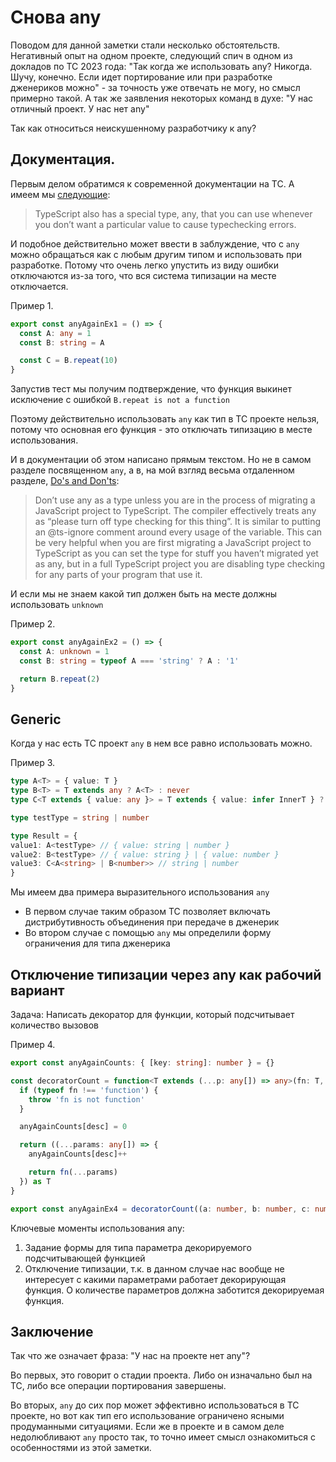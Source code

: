 # Снова any

Поводом для данной заметки стали несколько обстоятельств. Негативный опыт на одном проекте, следующий спич в одном из докладов по ТС 2023 года:
"Так когда же использовать any? Никогда. Шучу, конечно. Если идет портирование или при разработке дженериков можно" - за точность уже отвечать не могу, но смысл примерно такой.
А так же заявления некоторых команд в духе: "У нас отличный проект. У нас нет any"

Так как относиться неискушенному разработчику к any?

## Документация. 

Первым делом обратимся к современной документации на ТС. А имеем мы [следующие](https://www.typescriptlang.org/docs/handbook/2/everyday-types.html#any):
> TypeScript also has a special type, any, that you can use whenever you don’t want a particular value to cause typechecking errors.

И подобное действительно может ввести в заблуждение, что с `any` можно обращаться как с любым другим типом и использовать при разработке.
Потому что очень легко упустить из виду ошибки отключаются из-за того, что вся система типизации на месте отключается.

Пример 1.
```ts
export const anyAgainEx1 = () => {
  const A: any = 1
  const B: string = A

  const C = B.repeat(10)
}
```

Запустив тест мы получим подтверждение, что функция выкинет исключение с ошибкой `B.repeat is not a function`

Поэтому действительно использовать `any` как тип в ТС проекте нельзя, потому что основная его функция - это отключать типизацию в месте использования.

И в документации об этом написано прямым текстом. Но не в самом разделе посвященном `any`, а в, на мой взгляд весьма отдаленном разделе, [Do's and Don'ts](https://www.typescriptlang.org/docs/handbook/declaration-files/do-s-and-don-ts.html#any):

> Don’t use any as a type unless you are in the process of migrating a JavaScript project to TypeScript. The compiler effectively treats any as “please turn off type checking for this thing”. It is similar to putting an @ts-ignore comment around every usage of the variable. This can be very helpful when you are first migrating a JavaScript project to TypeScript as you can set the type for stuff you haven’t migrated yet as any, but in a full TypeScript project you are disabling type checking for any parts of your program that use it.

И если мы не знаем какой тип должен быть на месте должны использовать `unknown`

Пример 2.
```ts
export const anyAgainEx2 = () => {
  const A: unknown = 1
  const B: string = typeof A === 'string' ? A : '1'

  return B.repeat(2)
}
```

## Generic

Когда у нас есть ТС проект `any` в нем все равно использовать можно. 

Пример 3.
```ts
type A<T> = { value: T }
type B<T> = T extends any ? A<T> : never
type C<T extends { value: any }> = T extends { value: infer InnerT } ? InnerT : never

type testType = string | number

type Result = {
value1: A<testType> // { value: string | number }
value2: B<testType> // { value: string } | { value: number }
value3: C<A<string> | B<number>> // string | number
}
```

Мы имеем два примера выразительного использования `any`
- В первом случае таким образом ТС позволяет включать дистрибутивность объединения при передаче в дженерик
- Во втором случае с помощью `any` мы определили форму ограничения для типа дженерика

## Отключение типизации через any как рабочий вариант
Задача: Написать декоратор для функции, который подсчитывает количество вызовов

Пример 4.
```ts
export const anyAgainCounts: { [key: string]: number } = {}

const decoratorCount = function<T extends (...p: any[]) => any>(fn: T, desc: string): T {
  if (typeof fn !== 'function') {
    throw 'fn is not function'
  }

  anyAgainCounts[desc] = 0

  return ((...params: any[]) => {
    anyAgainCounts[desc]++

    return fn(...params)
  }) as T
}

export const anyAgainEx4 = decoratorCount((a: number, b: number, c: number): number => a + b + c, 'anyAgainEx4')
```

Ключевые моменты использования any:
1. Задание формы для типа параметра декорируемого подсчитывающей функцией
2. Отключение типизации, т.к. в данном случае нас вообще не интересует с какими параметрами работает декорирующая функция. О количестве параметров должна заботится декорируемая функция.


## Заключение

Так что же означает фраза: "У нас на проекте нет any"?

Во первых, это говорит о стадии проекта. Либо он изначально был на ТС, либо все операции портирования завершены.

Во вторых, `any` до сих пор может эффективно использоваться в TC проекте, но вот как тип его использование ограничено ясными продуманными ситуациями. Если же в проекте и в самом деле недолюбливают `any` просто так, то точно имеет смысл ознакомиться с особенностями из этой заметки.

